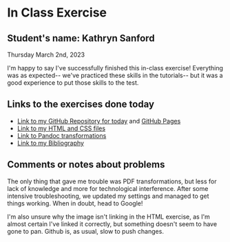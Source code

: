# In Class Exercise
## Student's name: Kathryn Sanford 

Thursday March 2nd, 2023 

I'm happy to say I've successfully finished this in-class exercise! Everything was as expected-- we've practiced these skills in the tutorials-- but it was a good experience to put those skills to the test.

## Links to the exercises done today 

- [Link to my GitHub Repository for today](https://www.github.com/kes151/DHExercise) and [GitHub Pages](/DHExercise)
- [Link to my HTML and CSS files](/DHExercise/exercise2.html)
- [Link to Pandoc transformations](/DHExercise/pandoc_transformations.zip)
- [Link to my Bibliography](/DHExercise/bibliography.html)

## Comments or notes about problems 

The only thing that gave me trouble was PDF transformations, but less for lack of knowledge and more for technological interference. After some intensive troubleshooting, we updated my settings and managed to get things working. When in doubt, head to Google!

I'm also unsure why the image isn't linking in the HTML exercise, as I'm almost certain I've linked it correctly, but something doesn't seem to have gone to pan. Github is, as usual, slow to push changes.
